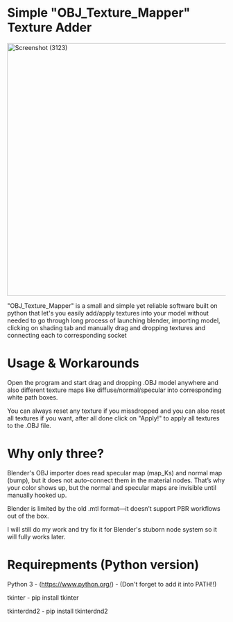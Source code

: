 # Simple "OBJ_Texture_Mapper" Texture Adder

<img width="702" height="582" alt="Screenshot (3123)" src="https://github.com/user-attachments/assets/9932163c-f4c6-4e49-b71b-6877c89cb100" />

"OBJ_Texture_Mapper" is a small and simple yet reliable software built on python that let's you easily add/apply textures into your model without needed to go through long process of launching blender, importing model, clicking on shading tab and manually drag and dropping textures and connecting each to corresponding socket

# Usage & Workarounds

Open the program and start drag and dropping .OBJ model anywhere and also different texture maps like diffuse/normal/specular into corresponding white path boxes. 

You can always reset any texture if you missdropped and you can also reset all textures if you want, after all done click on "Apply!" to apply all textures to the .OBJ file.

# Why only three?
Blender's OBJ importer does read specular map (map_Ks) and normal map (bump), but it does not auto-connect them in the material nodes. That’s why your color shows up, but the normal and specular maps are invisible until manually hooked up. 

Blender is limited by the old .mtl format—it doesn’t support PBR workflows out of the box. 

I will still do my work and try fix it for Blender's stuborn node system so it will fully works later.

# Requirepments (Python version)
Python 3 - (https://www.python.org/) - (Don't forget to add it into PATH!!)

tkinter - pip install tkinter

tkinterdnd2 - pip install tkinterdnd2
